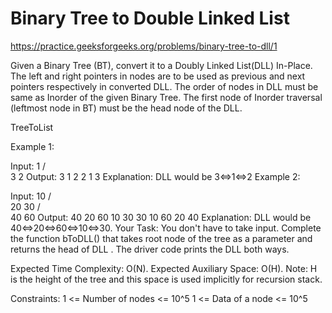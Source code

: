 # Binary Tree to Double Linked List


https://practice.geeksforgeeks.org/problems/binary-tree-to-dll/1


Given a Binary Tree (BT), convert it to a Doubly Linked List(DLL) In-Place. The left and right pointers in nodes are to be used as previous and next pointers respectively in converted DLL. The order of nodes in DLL must be same as Inorder of the given Binary Tree. The first node of Inorder traversal (leftmost node in BT) must be the head node of the DLL.

TreeToList

Example 1:

Input:
      1
    /  \
   3    2
Output:
3 1 2 
2 1 3 
Explanation: DLL would be 3<=>1<=>2
Example 2:

Input:
       10
      /   \
     20   30
   /   \
  40   60
Output:
40 20 60 10 30 
30 10 60 20 40
Explanation:  DLL would be 
40<=>20<=>60<=>10<=>30.
Your Task:
You don't have to take input. Complete the function bToDLL() that takes root node of the tree as a parameter and returns the head of DLL . The driver code prints the DLL both ways.

Expected Time Complexity: O(N).
Expected Auxiliary Space: O(H).
Note: H is the height of the tree and this space is used implicitly for recursion stack.

Constraints:
1 <= Number of nodes <= 10^5
1 <= Data of a node <= 10^5
